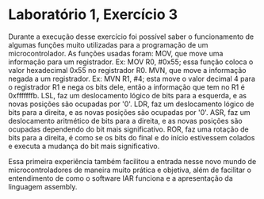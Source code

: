 # Laboratório 1, Exercício 3

Durante a execução desse exercício foi possível saber o funcionamento de algumas funções muito utilizadas para a programação de um microcontrolador.
As funções usadas foram:
      MOV, que move uma informação para um registrador. Ex: MOV R0, #0x55; essa função coloca o valor hexadecimal 0x55 no registrador R0.
      MVN, que move a informação negada a um registrador. Ex: MVN R1, #4; esta move o valor decimal 4 para o registrador R1 e nega os bits dele, então a informação que tem no R1 é 0xfffffffb.
      LSL, faz um deslocamento lógico de bits para a esquerda, e as novas posições são ocupadas por '0'.
      LDR, faz um deslocamento lógico de bits para a direita, e as novas posições são ocupadas por '0'.
      ASR, faz um deslocamento aritmético de bits para a direita, e as novas posições são ocupadas dependendo do bit mais significativo.
      ROR, faz uma rotação de bits para a direita, é como se os bits do final e do início estivessem colados e executa a mudança do bit mais significativo.
      
Essa primeira experiência também facilitou a entrada nesse novo mundo de microcontroladores de maneira muito prática e objetiva, além de facilitar o entendimento de como o software IAR funciona e a apresentação da linguagem assembly.
